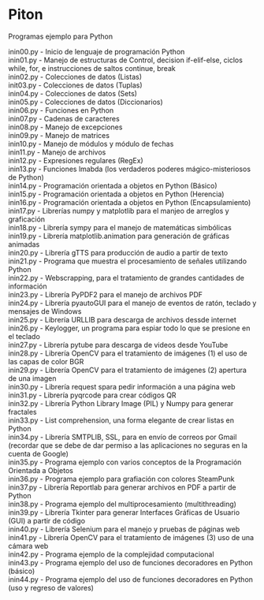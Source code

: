 # Piton
Programas ejemplo para Python  

inin00.py   -   Inicio de lenguaje de programación Python  
inin01.py   -   Manejo de estructuras de Control, decision if-elif-else, ciclos while, for, e instrucciones de saltos continue, break  
inin02.py   -   Colecciones de datos (Listas)  
init03.py   -   Colecciones de datos (Tuplas)  
inin04.py   -   Colecciones de datos (Sets)  
inin05.py   -   Colecciones de datos (Diccionarios)  
inin06.py   -   Funciones en Python  
inin07.py   -   Cadenas de caracteres  
inin08.py   -   Manejo de excepciones  
inin09.py   -   Manejo de matrices  
inin10.py   -   Manejo de módulos y módulo de fechas  
inin11.py   -   Manejo de archivos  
inin12.py   -   Expresiones regulares (RegEx)  
inin13.py   -   Funciones lmabda (los verdaderos poderes mágico-misteriosos de Python)  
inin14.py   -   Programación orientada a objetos en Python (Básico)  
inin15.py   -   Programación orientada a objetos en Python (Herencia)  
inin16.py   -   Programación orientada a objetos en Python (Encapsulamiento)  
inin17.py   -   Librerías numpy y matplotlib para el manjeo de arreglos y graficación  
inin18.py   -   Librería sympy para el manejo de matemáticas simbólicas  
inin19.py   -   Librería matplotlib.animation para generación de gráficas animadas  
inin20.py   -   Librería gTTS para producción de audio a partir de texto  
inin21.py   -   Programa que muestra el procesamiento de señales utilizando Python  
inin22.py   -   Webscrapping, para el tratamiento de grandes cantidades de información  
inin23.py   -   Librería PyPDF2 para el manejo de archivos PDF  
inin24.py   -   Librería pyautoGUI para el manejo de eventos de ratón, teclado y mensajes de Windows  
inin25.py   -   Librería URLLIB para descarga de archivos dessde internet  
inin26.py   -   Keylogger, un programa para espiar todo lo que se presione en el teclado  
inin27.py   -   Librería pytube para descarga de videos desde YouTube  
inin28.py   -   Librería OpenCV para el tratamiento de imágenes (1) el uso de las capas de color BGR  
inin29.py   -   Librería OpenCV para el tratamiento de imágenes (2) apertura de una imagen  
inin30.py   -   Librería request spara pedir información a una página web  
inin31.py   -   Librería pyqrcode para crear códigos QR   
inin32.py   -   Librería Python Library Image (PIL) y Numpy para generar fractales   
inin33.py   -   List comprehension, una forma elegante de crear listas en Python   
inin34.py   -   Librería SMTPLIB, SSL, para en envío de correos por Gmail (recordar que se debe de dar permiso a las aplicaciones no seguras en la cuenta de Google)   
inin35.py   -   Programa ejemplo con varios conceptos de la Programación Orientada a Objetos   
inin36.py   -   Programa ejemplo para grafiación con colores SteamPunk   
inin37.py   -   Librería Reportlab para generar archivos en PDF a partir de Python    
inin38.py   -   Programa ejemplo del multiprocesamiento (multithreading)   
inin39.py   -   Librería Tkinter para generar Interfaces Gráficas de Usuario (GUI) a partir de código   
inin40.py   -   Librería Selenium para el manejo y pruebas de páginas web   
inin41.py   -   Librería OpenCV para el tratamiento de imágenes (3) uso de una cámara web   
inin42.py   -   Programa ejemplo de la complejidad computacional   
inin43.py   -   Programa ejemplo del uso de funciones decoradores en Python (básico)    
inin44.py   -   Programa ejemplo del uso de funciones decoradores en Python (uso y regreso de valores)   
